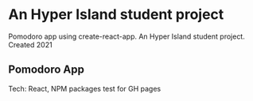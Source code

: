 # An Hyper Island student project

Pomodoro app using create-react-app. An Hyper Island student project. Created 2021

## Pomodoro App

Tech: React, NPM packages
test for GH pages
